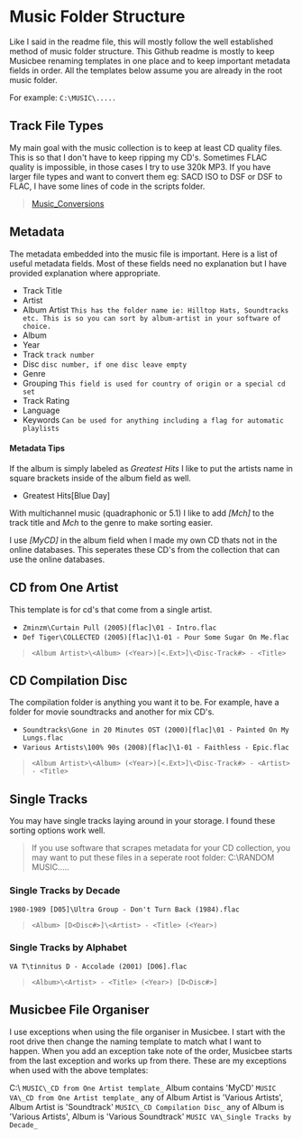 # Music Folder Structure
Like I said in the readme file, this will mostly follow the well established method of music folder structure. This Github readme is mostly to keep Musicbee renaming templates in one place and to keep important metadata fields in order. All the templates below assume you are already in the root music folder.

For example:
`C:\MUSIC\.....`

## Track File Types
My main goal with the music collection is to keep at least CD quality files. This is so that I don't have to keep ripping my CD's. Sometimes FLAC quality is impossible, in those cases I try to use 320k MP3. If you have larger file types and want to convert them eg: SACD ISO to DSF or DSF to FLAC, I have some lines of code in the scripts folder.

> [Music_Conversions](Scripts/Music_Conversions/Readme.md)

## Metadata
The metadata embedded into the music file is important. Here is a list of useful metadata fields. Most of these fields need no explanation but I have provided explanation where appropriate.

* Track Title
* Artist
* Album Artist `This has the folder name ie: Hilltop Hats, Soundtracks etc. This is so you can sort by album-artist in your software of choice.`
* Album
* Year
* Track `track number`
* Disc `disc number, if one disc leave empty`
* Genre
* Grouping `This field is used for country of origin or a special cd set`
* Track Rating
* Language
* Keywords `Can be used for anything including a flag for automatic playlists`
#### Metadata Tips
If the album is simply labeled as _Greatest Hits_ I like to put the artists name in square brackets inside of the album field as well.
* Greatest Hits[Blue Day]

With multichannel music (quadraphonic or 5.1) I like to add _[Mch]_ to the track title and _Mch_ to the genre to make sorting easier.

I use _[MyCD]_ in the album field when I made my own CD thats not in the online databases. This seperates these CD's from the collection that can use the online databases.
## CD from One Artist
This template is for cd's that come from a single artist.

* `Zminzm\Curtain Pull (2005)[flac]\01 - Intro.flac`
* `Def Tiger\COLLECTED (2005)[flac]\1-01 - Pour Some Sugar On Me.flac`
> `<Album Artist>\<Album> (<Year>)[<.Ext>]\<Disc-Track#> - <Title>`

## CD Compilation Disc
The compilation folder is anything you want it to be. For example, have a folder for movie soundtracks and another for mix CD's.

* `Soundtracks\Gone in 20 Minutes OST (2000)[flac]\01 - Painted On My Lungs.flac`
* `Various Artists\100% 90s (2008)[flac]\1-01 - Faithless - Epic.flac`
> `<Album Artist>\<Album> (<Year>)[<.Ext>]\<Disc-Track#> - <Artist> - <Title>`

## Single Tracks
You may have single tracks laying around in your storage. I found these sorting options work well.
> If you use software that scrapes metadata for your CD collection, you may want to put these files in a seperate root folder: C:\RANDOM MUSIC\.....
### Single Tracks by Decade
`1980-1989 [D05]\Ultra Group - Don't Turn Back (1984).flac`
> `<Album> [D<Disc#>]\<Artist> - <Title> (<Year>)`
### Single Tracks by Alphabet
`VA T\tinnitus D - Accolade (2001) [D06].flac`
> `<Album>\<Artist> - <Title> (<Year>) [D<Disc#>]`

## Musicbee File Organiser
I use exceptions when using the file organiser in Musicbee. I start with the root drive then change the naming template to match what I want to happen. When you add an exception take note of the order, Musicbee starts from the last exception and works up from there. These are my exceptions when used with the above templates:

C:\ `MUSIC\_CD from One Artist template_`
Album contains 'MyCD' `MUSIC VA\_CD from One Artist template_`
any of Album Artist is 'Various Artists', Album Artist is 'Soundtrack' `MUSIC\_CD Compilation Disc_`
any of Album is 'Various Artists', Album is 'Various Soundtrack' `MUSIC VA\_Single Tracks by Decade_`
